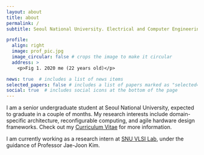 ```yaml
---
layout: about
title: about
permalink: /
subtitle: Seoul National University. Electrical and Computer Engineering.

profile:
  align: right
  image: prof_pic.jpg
  image_circular: false # crops the image to make it circular
  address: >
    <p>Fig 1. 2020 me (22 years old)</p>

news: true  # includes a list of news items
selected_papers: false # includes a list of papers marked as "selected={true}"
social: true  # includes social icons at the bottom of the page
---
```


<!-- <a href="https://www.youtube.com/watch?v=PLK3pGELbSs">*This is an exciting time to be a graduate student, don’t you think?*</a> -->

I am a senior undergraduate student at Seoul National University, expected to graduate in a couple of months. My research interests include domain-specific architecture, reconfigurable computing, and agile hardware design frameworks. Check out my [Curriculum Vitae](../CV_221206.pdf) for more information.

I am currently working as a research intern at <a href="https://vlsi.snu.ac.kr">SNU VLSI Lab</a>, under the guidance of Professor Jae-Joon Kim.